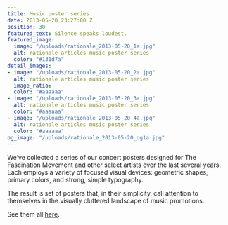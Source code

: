 ```yaml
---
title: Music poster series
date: 2013-05-20 23:27:00 Z
position: 30
featured_text: Silence speaks loudest.
featured_image:
  image: "/uploads/rationale_2013-05-20_1a.jpg"
  alt: rationale articles music poster series
  color: "#131d7a"
detail_images:
- image: "/uploads/rationale_2013-05-20_2a.jpg"
  alt: rationale articles music poster series
  image_ratio: 
  color: "#aaaaaa"
- image: "/uploads/rationale_2013-05-20_3a.jpg"
  alt: rationale articles music poster series
  color: "#aaaaaa"
- image: "/uploads/rationale_2013-05-20_4a.jpg"
  alt: rationale articles music poster series
  color: "#aaaaaa"
og_image: "/uploads/rationale_2013-05-20_og1a.jpg"
---
```


We’ve collected a series of our concert posters designed for The Fascination Movement and other select artists over the last several years. Each employs a variety of focused visual devices: geometric shapes, primary colors, and strong, simple typography.

The result is set of posters that, in their simplicity, call attention to themselves in the visually cluttered landscape of music promotions.

See them all [here](https://rationale-design.com/our-work/music/).